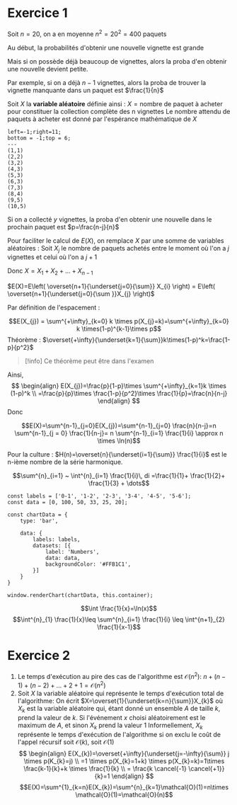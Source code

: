# Exercice 1

Soit $n=20$, on a en moyenne $n^2=20^2=400$ paquets

Au début, la probabilités d'obtenir une nouvelle vignette est grande

Mais si on possède déjà beaucoup de vignettes, alors la proba d'en obtenir une nouvelle devient petite.

Par exemple, si on a déjà $n-1$ vignettes, alors la proba de trouver la vignette manquante dans un paquet est $\frac{1}{n}$

Soit $X$ la **variable aléatoire** définie ainsi :
$X=\text{nombre de paquet à acheter pour constituer la collection complète des n vignettes}$
Le nombre attendu de paquets à acheter est donné par l'espérance mathématique de $X$

```desmos-graph
left=-1;right=11;
bottom = -1;top = 6;
---
(1,1)
(2,2)
(3,2)
(4,3)
(5,3)
(6,3)
(7,3)
(8,4)
(9,5)
(10,5)
```


Si on a collecté $y$ vignettes, la proba d'en obtenir une nouvelle dans le prochain paquet est $p=\frac{n-j}{n}$

Pour faciliter le calcul de $E(X)$, on remplace $X$ par une somme de variables aléatoires :
Soit $X_{j}$ le nombre de paquets achetés entre le moment où l'on a $j$ vignettes et celui où l'on a $j+1$

Donc $X=X_{1}+X_{2}+\dots+X_{n-1}$

$E(X)=E\left( \overset{n+1}{\underset{j=0}{\sum}}  X_{i} \right) = E\left( \overset{n+1}{\underset{j=0}{\sum }}X_{j} \right)$

Par définition de l'espacement :

$$E(X_{j}) = \sum^{+\infty}_{k=0} k \times p(X_{j}=k)=\sum^{+\infty}_{k=0} k \times(1-p)^{k-1}\times p$$
Théorème : $\overset{+\infty}{\underset{k=1}{\sum}}k\times(1-p)^k=\frac{1-p}{p^2}$

>[!info] 
>Ce théorème peut être dans l'examen

Ainsi, 
$$
\begin{align}
E(X_{j})=\frac{p}{1-p}\times \sum^{+\infty}_{k=1}k \times (1-p)^k \\
=\frac{p}{p}\times \frac{1-p}{p^2}\times \frac{1}{p}=\frac{n}{n-j}
\end{align}
$$
Donc

$$E(X)=\sum^{n-1}_{j=0}E(X_{j})=\sum^{n-1}_{j=0} \frac{n}{n-j}=n \sum^{n-1}_{j = 0} \frac{1}{n-j}= n \sum^{n-1}_{i=1} \frac{1}{i} \approx n \times \ln(n)$$


Pour la culture :
$H(n)=\overset{n}{\underset{i=1}{\sum}} \frac{1}{i}$ est le n-ième nombre de la série harmonique.

$$\sum^{n}_{i=1} ~ \int^{n}_{i=1} \frac{1}{i}\, di =\frac{1}{1}+ \frac{1}{2}+ \frac{1}{3} + \dots$$

```dataviewjs
const labels = ['0-1', '1-2', '2-3', '3-4', '4-5', '5-6'];
const data = [0, 100, 50, 33, 25, 20];

const chartData = {  
    type: 'bar',

    data: {
        labels: labels,
        datasets: [{
            label: 'Numbers',
            data: data,
            backgroundColor: '#FFB1C1',
        }]
    }
}

window.renderChart(chartData, this.container);
```



$$\int \frac{1}{x}=\ln(x)$$
$$\int^{n}_{1} \frac{1}{x}\leq \sum^{n}_{i=1} \frac{1}{i} \leq \int^{n+1}_{2} \frac{1}{x-1}$$
# Exercice 2

1. Le temps d'exécution au pire des cas de l'algorithme est $\mathcal{O}(n^2)$:
   $n+(n-1)+(n-2)+\dots+2+1=\mathcal{O}(n^2)$
2. Soit $X$ la variable aléatoire qui représente le temps d'exécution total de l'algorithme:
   On écrit $X=\overset{1}{\underset{k=n}{\sum}}X_{k}$ où $X_k$ est la variable aléatoire qui, étant donné un ensemble $A$ de taille $k$, prend la valeur de $k$.
   Si l'événement $x$ choisi aléatoirement est le maximum de $A$, et sinon $X_k$ prend la valeur $1$
   Informellement, $X_k$ représente le temps d'exécution de l'algorithme si on exclu le coût de l'appel récursif soit $\mathcal{O}(k)$, soit $\mathcal{O}(1)$
   $$
   \begin{align}
E(X_{k})=\overset{+\infty}{\underset{j=-\infty}{\sum}} j \times p(K_{k}=j) \\
=1 \times p(X_{k}=1+k) \times p(X_{k}=k)=1\times \frac{k-1}{k}+k \times \frac{1}{k} \\
 = \frac{k \cancel{-1} \cancel{+1}}{k}=1
  \end{align}
$$
$$E(X)=\sum^{1}_{k=n}E(X_{k})=\sum^{n}_{k=1}\mathcal{O}(1)=n\times \mathcal{O}(1)=\mathcal{O}(n)$$
